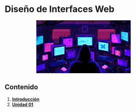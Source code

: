 # Diseño de Interfaces Web

<div align=center>
<img src="../extras/hacker.gif" alt="me" width="60%">
</div>

## Contenido
1. [__Introducción__](./introducción/README.md)
2. [__Unidad 01__](./unidad%2001/README.md)